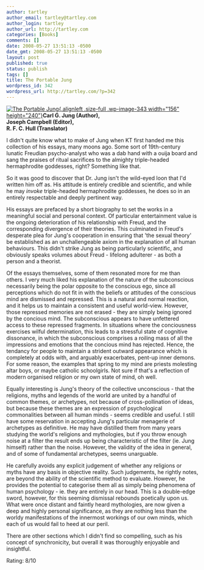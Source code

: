 ```yaml
---
author: tartley
author_email: tartley@tartley.com
author_login: tartley
author_url: http://tartley.com
categories: [Books]
comments: []
date: 2008-05-27 13:51:13 -0500
date_gmt: 2008-05-27 13:51:13 -0500
layout: post
published: true
status: publish
tags: []
title: The Portable Jung
wordpress_id: 342
wordpress_url: http://tartley.com/?p=342
---
```


[![](http://tartley.com/wp-content/uploads/2008/05/portable-jung.jpg "The Portable Jung"){.alignleft
.size-full .wp-image-343 width="156"
height="240"}](http://www.amazon.co.uk/Portable-Jung-Viking-Library/dp/0140150706)**Carl
G. Jung (Author),\
Joseph Campbell (Editor),\
R. F. C. Hull (Translator)**

I didn't quite know what to make of Jung when KT first handed me this
collection of his essays, many moons ago. Some sort of 19th-century
lunatic Freudian psycho-analyst who was a dab hand with a ouija board
and sang the praises of ritual sacrifices to the almighty triple-headed
hermaphrodite goddesses, right? Something like that.

So it was good to discover that Dr. Jung isn't the wild-eyed loon that
I'd written him off as. His attitude is entirely credible and
scientific, and while he may *invoke* triple-headed hermaphrodite
goddesses, he does so in an entirely respectable and deeply pertinent
way.

His essays are prefaced by a short biography to set the works in a
meaningful social and personal context. Of particular entertainment
value is the ongoing deterioration of his relationship with Freud, and
the corresponding divergence of their theories. This culminated in
Freud's desperate plea for Jung's cooperation in ensuring that 'the
sexual theory' be established as an unchallengeable axiom in the
explanation of all human behaviours. This didn't strike Jung as being
particularly scientific, and obviously speaks volumes about Freud -
lifelong adulterer - as both a person and a theorist.

Of the essays themselves, some of them resonated more for me than
others. I very much liked his explanation of the nature of the
subconscious necessarily being the polar opposite to the conscious ego,
since all perceptions which do not fit in with the beliefs or attitudes
of the conscious mind are dismissed and repressed. This is a natural and
normal reaction, and it helps us to maintain a consistent and useful
world-view. However, those repressed memories are not erased - they are
simply being ignored by the concious mind. The subconscious appears to
have unfettered access to these repressed fragments. In situations where
the conciousness exercises wilful determination, this leads to a
stressful state of cognitive dissonance, in which the subconscious
comprises a roiling mass of all the impressions and emotions that the
concious mind has rejected. Hence, the tendancy for people to maintain a
strident outward appearance which is completely at odds with, and
arguably exacerbates, pent-up inner demons. For some reason, the
examples that spring to my mind are priests molesting altar boys, or
maybe catholic schoolgirls. Not sure if that's a reflection of modern
organised religion or my own state of mind, oh well.

Equally interesting is Jung's theory of the collective unconscious -
that the religions, myths and legends of the world are united by a
handful of common themes, or archetypes, not because of
cross-pollination of ideas, but because these themes are an expression
of psychological commonalities between all human minds - seems credible
and useful. I still have some reservation in accepting Jung's particular
menagerie of archetypes as definitive. He may have distilled them from
many years studying the world's religions and mythologies, but if you
throw enough noise at a filter the result ends up being characteristic
of the filter (ie. Jung himself) rather than the noise. However, the
validity of the idea in general, and of some of fundamental archetypes,
seems unarguable.

He carefully avoids any explicit judgement of whether any religions or
myths have any basis in objective reality. Such judgements, he rightly
notes, are beyond the ability of the scientific method to evaluate.
However, he provides the potential to categorise them all as simply
being phenomena of human psychology - ie. they are entirely in our head.
This is a double-edge sword, however, for this seeming dismissal
rebounds poetically upon us. What were once distant and faintly heard
mythologies, are now given a deep and highly personal significance, as
they are nothing less than the worldy manifestations of the innermost
workings of our own minds, which each of us would fail to heed at our
peril.

There are other sections which I didn't find so compelling, such as his
concept of synchronicity, but overall it was thoroughly enjoyable and
insightful.

Rating: 8/10
